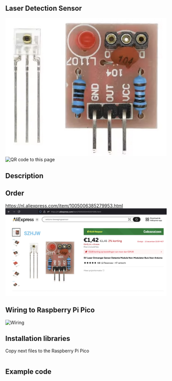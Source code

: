 ## Laser Detection Sensor
<img src="Laser Detection Sensor_Photo.jpg" alt="Photo of the component">
<img src="Laser Detection Sensor_QR_code.jpg" alt="QR code to this page" width="80" height="80">

## Description

## Order
<a href="https://nl.aliexpress.com/item/1005006385279953.html">https://nl.aliexpress.com/item/1005006385279953.html</a>
<img src="Laser Detection Sensor_Order.jpg" alt="Photo of the Order">

## Wiring to Raspberry Pi Pico
<img src="Laser Detection Sensor_Wiring.jpg" alt="Wiring" >

## Installation libraries
Copy next files to the Raspberry Pi Pico

```bash

```

## Example code
```python


```




